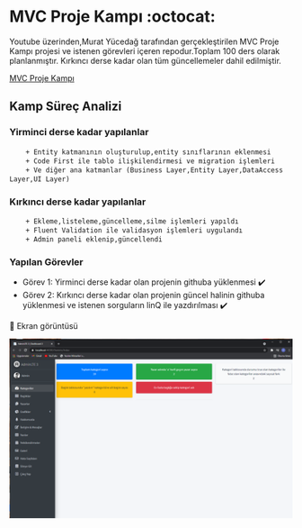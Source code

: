 # MVC Proje Kampı :octocat:
Youtube üzerinden,Murat Yücedağ tarafından gerçekleştirilen MVC Proje Kampı projesi ve istenen
görevleri içeren repodur.Toplam 100 ders olarak planlanmıştır.
Kırkıncı derse kadar olan tüm güncellemeler dahil edilmiştir.

[MVC Proje Kampı](https://www.youtube.com/watch?v=yFToRUL6h8A&list=PLKnjBHu2xXNNQJehhCg--CzQQMHXTsFAb&index=1)

##	Kamp Süreç Analizi
###	Yirminci derse kadar yapılanlar
		+ Entity katmanının oluşturulup,entity sınıflarının eklenmesi
		+ Code First ile tablo ilişkilendirmesi ve migration işlemleri
		+ Ve diğer ana katmanlar (Business Layer,Entity Layer,DataAccess Layer,UI Layer)
###	Kırkıncı derse kadar yapılanlar
		+ Ekleme,listeleme,güncelleme,silme işlemleri yapıldı
		+ Fluent Validation ile validasyon işlemleri uygulandı
		+ Admin paneli eklenip,güncellendi


### Yapılan Görevler
   + Görev 1: Yirminci derse kadar olan projenin githuba yüklenmesi :heavy_check_mark: 
   + Görev 2: Kırkıncı derse kadar olan projenin güncel halinin githuba yüklenmesi ve istenen sorguların linQ ile yazdırılması :heavy_check_mark:  

:small_red_triangle_down: Ekran görüntüsü

![statisticPhoto](https://github.com/ebrarbasaran/MvcProject/blob/master/MvcProject/Views/Statistic.png)
